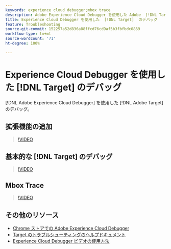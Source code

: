 ```yaml
---
keywords: experience cloud debugger;mbox trace
description: Adobe Experience Cloud Debugger を使用した Adobe  [!DNL Target]  のデバッグ。
title: Experience Cloud Debugger を使用した  [!DNL Target]  のデバッグ
feature: Troubleshooting
source-git-commit: 152257a52d836a88ffcd76cd9af5b3fbfbdc0839
workflow-type: tm+mt
source-wordcount: '71'
ht-degree: 100%

---
```



# Experience Cloud Debugger を使用した [!DNL Target] のデバッグ

[!DNL Adobe Experience Cloud Debugger] を使用した [!DNL Adobe Target] のデバッグ。

## 拡張機能の追加

>[!VIDEO](https://video.tv.adobe.com/v/23114/?quality=12)

## 基本的な [!DNL Target] のデバッグ

>[!VIDEO](https://video.tv.adobe.com/v/23115/?quality=12)

## Mbox Trace

>[!VIDEO](https://video.tv.adobe.com/v/23113/?quality=12)

## その他のリソース

+ [Chrome ストアでの Adobe Experience Cloud Debugger](https://chrome.google.com/webstore/detail/adobe-experience-cloud-de/ocdmogmohccmeicdhlhhgepeaijenapj?hl=ja)
+ [Target のトラブルシューティングのヘルプドキュメント](/help/main/r-troubleshooting-target/troubleshooting-target.md)
+ [Experience Cloud Debugger ビデオの使用方法](https://experienceleague.adobe.com/docs/platform-learn/data-collection/debugger/experience-cloud/use-the-experience-cloud-debugger.html?lang=ja)

